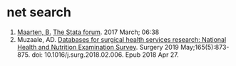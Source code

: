 # net search

1. [Maarten, B.](https://www.statalist.org/forums/member/7-maarten-buis) [The Stata forum](https://www.statalist.org/forums/forum/general-stata-discussion/general/1380433-creating-a-counter-with-alphabets). 2017 March; 06:38  
2. Muzaale, AD. [Databases for surgical health services research: National Health and Nutrition Examination Survey](nhanes.muzaale.pdf). Surgery 2019 May;165(5):873-875.  doi: 10.1016/j.surg.2018.02.006. Epub 2018 Apr 27.
